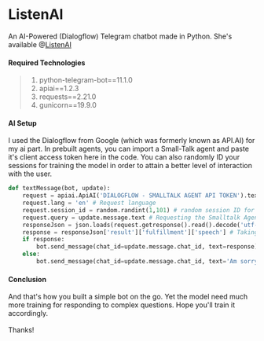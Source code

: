 # ListenAI
An AI-Powered (Dialogflow) Telegram chatbot made in Python. She's available @[ListenAI](https://t.me/listenai_bot)

#### Required Technologies
> 1. python-telegram-bot==11.1.0
> 2. apiai==1.2.3
> 3. requests==2.21.0
> 4. gunicorn==19.9.0

#### AI Setup
I used the Dialogflow from Google (which was formerly known as API.AI) for my ai part. In prebuilt agents, you can import a Small-Talk agent and paste it's client access token here in the code. You can also randomly ID your sessions for training the model in order to attain a better level of interaction with the user.
```python
def textMessage(bot, update):
    request = apiai.ApiAI('DIALOGFLOW - SMALLTALK AGENT API TOKEN').text_request() # Dialogflow API Token
    request.lang = 'en' # Request language
    request.session_id = random.randint(1,101) # random session ID for bot training
    request.query = update.message.text # Requesting the Smalltalk Agent with what we have received from the user
    responseJson = json.loads(request.getresponse().read().decode('utf-8')) #Collecting the respinse
    response = responseJson['result']['fulfillment']['speech'] # Taking the answer in JSON
    if response:
        bot.send_message(chat_id=update.message.chat_id, text=response)
    else:
        bot.send_message(chat_id=update.message.chat_id, text='Am sorry, I didnt get you.')
```

#### Conclusion
And that's how you built a simple bot on the go. Yet the model need much more training for responding to complex questions. Hope you'll train it accordingly.
<br><br>
Thanks!
